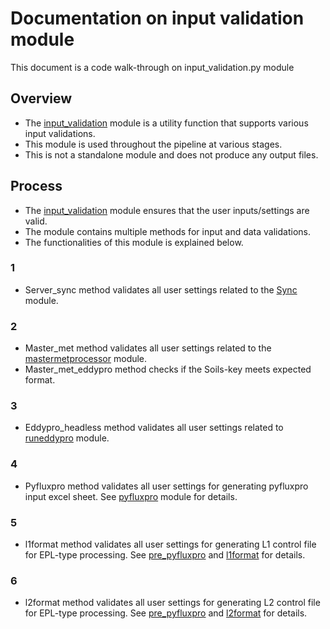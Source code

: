 # Documentation on input validation module
This document is a code walk-through on input_validation.py module

## Overview
- The [input_validation](https://github.com/ncsa/ameriflux-pipeline/blob/develop/ameriflux_pipeline/utils/input_validation.py) module is a utility function that supports various input validations.
- This module is used throughout the pipeline at various stages.
- This is not a standalone module and does not produce any output files.

## Process
- The [input_validation](https://github.com/ncsa/ameriflux-pipeline/blob/develop/ameriflux_pipeline/utils/input_validation.py) module ensures that the user inputs/settings are valid.
- The module contains multiple methods for input and data validations.
- The functionalities of this module is explained below.

### 1
- Server_sync method validates all user settings related to the [Sync](https://github.com/ncsa/ameriflux-pipeline/blob/develop/docs/utils/syncdata.md) module.

### 2
- Master_met method validates all user settings related to the [mastermetprocessor](https://github.com/ncsa/ameriflux-pipeline/blob/develop/docs/master_met/mastermetprocessor.md#1) module.
- Master_met_eddypro method checks if the Soils-key meets expected format. 

### 3
- Eddypro_headless method validates all user settings related to [runeddypro](https://github.com/ncsa/ameriflux-pipeline/blob/develop/docs/eddypro/runeddypro.md#set-parameters) module.

### 4
- Pyfluxpro method validates all user settings for generating pyfluxpro input excel sheet. See [pyfluxpro](https://github.com/ncsa/ameriflux-pipeline/blob/develop/docs/pyfluxpro/pyfluxproformat.md) module for details.

### 5
- l1format method validates all user settings for generating L1 control file for EPL-type processing. See [pre_pyfluxpro](https://github.com/ncsa/ameriflux-pipeline/blob/develop/docs/pyfluxpro/pyfluxproformat.md#14) and [l1format](https://github.com/ncsa/ameriflux-pipeline/blob/develop/docs/pyfluxpro/l1format.md) for details.

### 6
- l2format method validates all user settings for generating L2 control file for EPL-type processing. See [pre_pyfluxpro](https://github.com/ncsa/ameriflux-pipeline/blob/develop/docs/pyfluxpro/pyfluxproformat.md#15) and [l2format](https://github.com/ncsa/ameriflux-pipeline/blob/develop/docs/pyfluxpro/l2format.md) for details.
